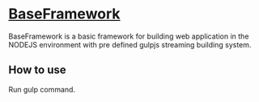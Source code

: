 # [BaseFramework](https://github.com/dylannnn/baseframework)

BaseFramework is a basic framework for building web application in the NODEJS environment with pre defined gulpjs streaming building system.

## How to use

Run gulp command.